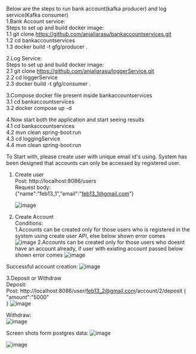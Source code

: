 Below are the steps to run bank account(kafka producer) and log service(Kafka consumer)      
1.Bank Account service:  
  Steps to set up and build docker image:    	                        
  1.1 git clone https://github.com/anjaliarasu/bankaccountservices.git     
  1.2 cd bankaccountservices	        
  1.3 docker build -t gfg/producer .	      
  
2.Log Service:	
  Steps to set up and build docker image:              
  2.1 git clone https://github.com/anjaliarasu/loggerService.git	              
  2.2 cd loggerService	    
  2.3 docker build -t gfg/consumer .	    

3.Compose docker file present inside bankaccountservices	        
  3.1 cd bankaccountservices	    
  3.2 docker compose up -d	    

4.Now start both the application and start seeing results	    
  4.1 cd bankaccountservices	    
  4.2 mvn clean spring-boot:run	    
  4.3 cd loggingService	    
  4.4 mvn clean spring-boot:run	    

To Start with, please create user with unique email id's using. System has been designed that accounts can only be accessed by registered user.

1. Create user	
   Post: http://localhost:8086/users	
   Request body:	
   {"name":"feb13_1","email":"feb13_1@gmail.com"}	

   ![image](https://github.com/user-attachments/assets/dfc8e869-48f8-41f7-95b1-88415523ddb2)	

2. Create Account	
   Conditions:	
   1.Accounts can be created only for those users who is registered in the system using create user API, else below shown error comes	
     ![image](https://github.com/user-attachments/assets/950cc3f7-994b-4f94-bb08-938444ca6dfd)
   2.Accounts can be created only for those users who doesnt have an account already, if user with existing account passed below shown error comes
![image](https://github.com/user-attachments/assets/8f7282d2-aba7-46b5-a9c7-e574befae556)


Successful account creation: ![image](https://github.com/user-attachments/assets/a6265fda-8364-4e60-8db5-41df7a8b8772)


3.Deposit or Withdraw	
  Deposit:	
  Post: http://localhost:8086/user/feb13_2@gmail.com/account/2/deposit
{
      "amount":"5000"      
}
![image](https://github.com/user-attachments/assets/dc516a05-0338-4c17-b130-515cb449e117)

Withdraw:	
![image](https://github.com/user-attachments/assets/98668153-a344-42ba-b101-1472a7101500)

Screen shots form postgres data:
![image](https://github.com/user-attachments/assets/832de3b4-9d67-4b35-a5af-f5c07ca7fbc9)

![image](https://github.com/user-attachments/assets/d54d1e40-22f5-443a-8eb6-89028fff3aac)






